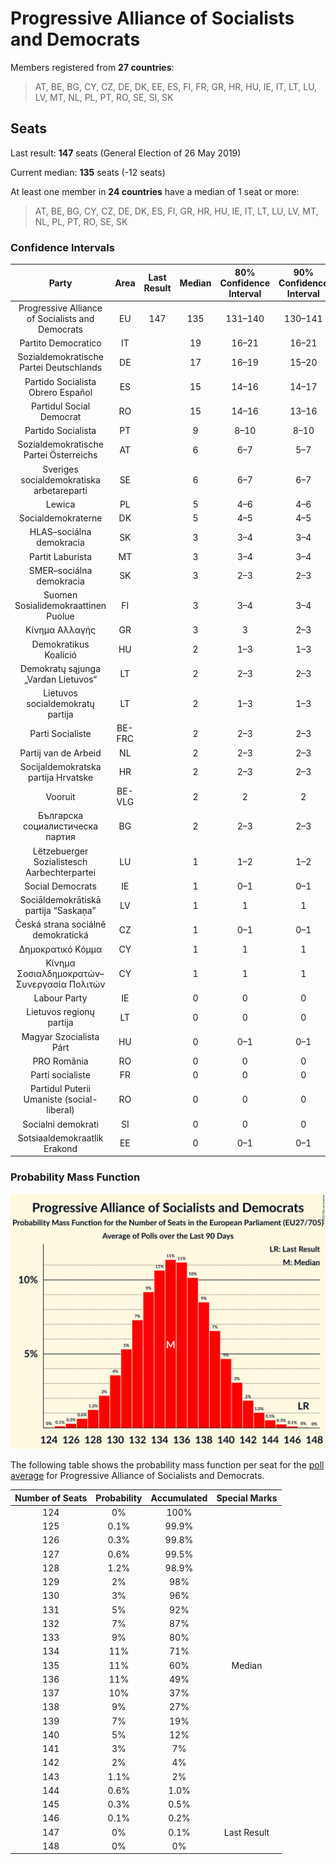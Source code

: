 # Progressive Alliance of Socialists and Democrats

Members registered from **27 countries**:

> AT, BE, BG, CY, CZ, DE, DK, EE, ES, FI, FR, GR, HR, HU, IE, IT, LT, LU, LV, MT, NL, PL, PT, RO, SE, SI, SK

## Seats

Last result: **147** seats (General Election of 26 May 2019)

Current median: **135** seats (-12 seats)

At least one member in **24 countries** have a median of 1 seat or more:

> AT, BE, BG, CY, CZ, DE, DK, ES, FI, GR, HR, HU, IE, IT, LT, LU, LV, MT, NL, PL, PT, RO, SE, SK

### Confidence Intervals

| Party | Area | Last Result | Median | 80% Confidence Interval | 90% Confidence Interval | 95% Confidence Interval | 99% Confidence Interval |
|:-----:|:----:|:-----------:|:------:|:-----------------------:|:-----------------------:|:-----------------------:|:-----------------------:|
| Progressive Alliance of Socialists and Democrats | EU | 147 | 135 | 131–140 | 130–141 | 129–142 | 127–144 |
| Partito Democratico | IT | | 19 | 16–21 | 16–21 | 15–22 | 14–23 |
| Sozialdemokratische Partei Deutschlands | DE | | 17 | 16–19 | 15–20 | 15–20 | 15–21 |
| Partido Socialista Obrero Español | ES | | 15 | 14–16 | 14–17 | 13–17 | 13–18 |
| Partidul Social Democrat | RO | | 15 | 14–16 | 13–16 | 13–16 | 13–17 |
| Partido Socialista | PT | | 9 | 8–10 | 8–10 | 8–10 | 8–11 |
| Sozialdemokratische Partei Österreichs | AT | | 6 | 6–7 | 5–7 | 5–7 | 5–7 |
| Sveriges socialdemokratiska arbetareparti | SE | | 6 | 6–7 | 6–7 | 6–7 | 5–7 |
| Lewica | PL | | 5 | 4–6 | 4–6 | 3–6 | 3–7 |
| Socialdemokraterne | DK | | 5 | 4–5 | 4–5 | 4–5 | 3–5 |
| HLAS–sociálna demokracia | SK | | 3 | 3–4 | 3–4 | 3–4 | 3–4 |
| Partit Laburista | MT | | 3 | 3–4 | 3–4 | 3–4 | 3–4 |
| SMER–sociálna demokracia | SK | | 3 | 2–3 | 2–3 | 2–3 | 2–3 |
| Suomen Sosialidemokraattinen Puolue | FI | | 3 | 3–4 | 3–4 | 3–4 | 3–4 |
| Κίνημα Αλλαγής | GR | | 3 | 3 | 2–3 | 2–3 | 2–4 |
| Demokratikus Koalíció | HU | | 2 | 1–3 | 1–3 | 1–3 | 1–3 |
| Demokratų sąjunga „Vardan Lietuvos“ | LT | | 2 | 2–3 | 2–3 | 2–3 | 1–3 |
| Lietuvos socialdemokratų partija | LT | | 2 | 1–3 | 1–3 | 1–3 | 1–3 |
| Parti Socialiste | BE-FRC | | 2 | 2–3 | 2–3 | 2–3 | 2–3 |
| Partij van de Arbeid | NL | | 2 | 2–3 | 2–3 | 2–3 | 1–3 |
| Socijaldemokratska partija Hrvatske | HR | | 2 | 2–3 | 2–3 | 2–3 | 2–3 |
| Vooruit | BE-VLG | | 2 | 2 | 2 | 2 | 1–2 |
| Българска социалистическа партия | BG | | 2 | 2–3 | 2–3 | 2–3 | 2–3 |
| Lëtzebuerger Sozialistesch Aarbechterpartei | LU | | 1 | 1–2 | 1–2 | 1–2 | 1–2 |
| Social Democrats | IE | | 1 | 0–1 | 0–1 | 0–1 | 0–1 |
| Sociāldemokrātiskā partija “Saskaņa” | LV | | 1 | 1 | 1 | 1 | 1 |
| Česká strana sociálně demokratická | CZ | | 1 | 0–1 | 0–1 | 0–1 | 0–2 |
| Δημοκρατικό Κόμμα | CY | | 1 | 1 | 1 | 1 | 1 |
| Κίνημα Σοσιαλδημοκρατών–Συνεργασία Πολιτών | CY | | 1 | 1 | 1 | 1 | 1 |
| Labour Party | IE | | 0 | 0 | 0 | 0 | 0 |
| Lietuvos regionų partija | LT | | 0 | 0 | 0 | 0 | 0–1 |
| Magyar Szocialista Párt | HU | | 0 | 0–1 | 0–1 | 0–1 | 0–1 |
| PRO România | RO | | 0 | 0 | 0 | 0 | 0 |
| Parti socialiste | FR | | 0 | 0 | 0 | 0 | 0 |
| Partidul Puterii Umaniste (social-liberal) | RO | | 0 | 0 | 0 | 0 | 0 |
| Socialni demokrati | SI | | 0 | 0 | 0 | 0–1 | 0–1 |
| Sotsiaaldemokraatlik Erakond | EE | | 0 | 0–1 | 0–1 | 0–1 | 0–1 |

### Probability Mass Function

![Graph with seats probability mass function not yet produced](average-2022-09-30-seats-pmf-progressiveallianceofsocialistsanddemocrats.png "Seats Probability Mass Function")

The following table shows the probability mass function per seat for the [poll average](average-2022-09-30.html) for Progressive Alliance of Socialists and Democrats.

| Number of Seats | Probability | Accumulated | Special Marks |
|:---------------:|:-----------:|:-----------:|:-------------:|
| 124 | 0% | 100% |  |
| 125 | 0.1% | 99.9% |  |
| 126 | 0.3% | 99.8% |  |
| 127 | 0.6% | 99.5% |  |
| 128 | 1.2% | 98.9% |  |
| 129 | 2% | 98% |  |
| 130 | 3% | 96% |  |
| 131 | 5% | 92% |  |
| 132 | 7% | 87% |  |
| 133 | 9% | 80% |  |
| 134 | 11% | 71% |  |
| 135 | 11% | 60% | Median |
| 136 | 11% | 49% |  |
| 137 | 10% | 37% |  |
| 138 | 9% | 27% |  |
| 139 | 7% | 19% |  |
| 140 | 5% | 12% |  |
| 141 | 3% | 7% |  |
| 142 | 2% | 4% |  |
| 143 | 1.1% | 2% |  |
| 144 | 0.6% | 1.0% |  |
| 145 | 0.3% | 0.5% |  |
| 146 | 0.1% | 0.2% |  |
| 147 | 0% | 0.1% | Last Result |
| 148 | 0% | 0% |  |


